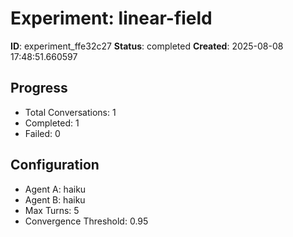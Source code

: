 # Experiment: linear-field

**ID**: experiment_ffe32c27
**Status**: completed
**Created**: 2025-08-08 17:48:51.660597

## Progress

- Total Conversations: 1
- Completed: 1
- Failed: 0

## Configuration

- Agent A: haiku
- Agent B: haiku
- Max Turns: 5
- Convergence Threshold: 0.95
